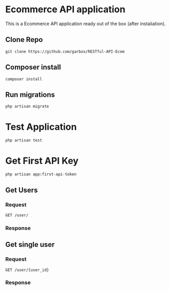 # Ecommerce API application

This is a Ecommerce API application ready out of the box (after instaliation).

## Clone Repo

    git clone https://github.com/garbox/RESTful-API-Ecom

## Composer install

    composer install

## Run migrations

    php artisan migrate

# Test Application

    php artisan test

# Get First API Key

    php artisan app:first-api-token   

## Get Users

### Request

`GET /user/`

### Response


## Get single user

### Request


`GET /user/{user_id}`

### Response


